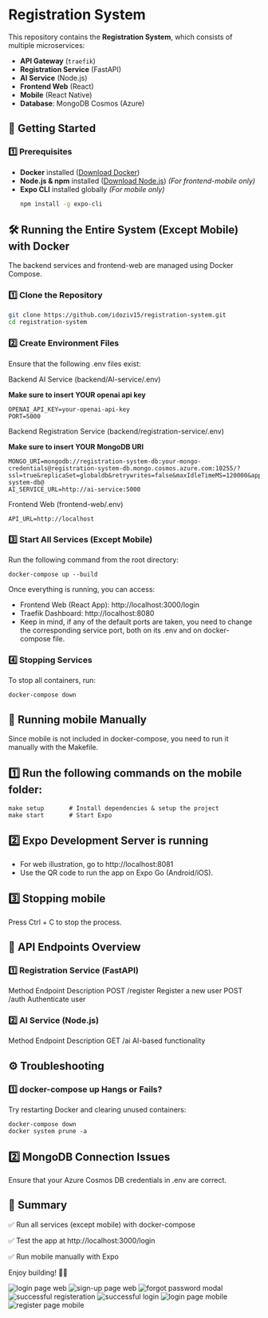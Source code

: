 # Registration System

This repository contains the **Registration System**, which consists of multiple microservices:
- **API Gateway** (`traefik`)
- **Registration Service** (FastAPI)
- **AI Service** (Node.js)
- **Frontend Web** (React)
- **Mobile** (React Native)
- **Database**: MongoDB Cosmos (Azure)

## **🚀 Getting Started**

### **1️⃣ Prerequisites**
- **Docker** installed ([Download Docker](https://www.docker.com/get-started))
- **Node.js & npm** installed ([Download Node.js](https://nodejs.org/)) *(For frontend-mobile only)*
- **Expo CLI** installed globally *(For mobile only)*
  ```sh
  npm install -g expo-cli
  ```

## **🛠 Running the Entire System (Except Mobile) with Docker**
The backend services and frontend-web are managed using Docker Compose.

### **1️⃣ Clone the Repository**
  ```sh
git clone https://github.com/idoziv15/registration-system.git
cd registration-system
  ```

### **2️⃣ Create Environment Files**
Ensure that the following .env files exist:

Backend AI Service (backend/AI-service/.env)

**Make sure to insert YOUR openai api key**
```
OPENAI_API_KEY=your-openai-api-key
PORT=5000
```

Backend Registration Service (backend/registration-service/.env)

**Make sure to insert YOUR MongoDB URI**
```
MONGO_URI=mongodb://registration-system-db:your-mongo-credentials@registration-system-db.mongo.cosmos.azure.com:10255/?ssl=true&replicaSet=globaldb&retrywrites=false&maxIdleTimeMS=120000&appName=@registration-system-db@
AI_SERVICE_URL=http://ai-service:5000
```

Frontend Web (frontend-web/.env)
```
API_URL=http://localhost
```

### **3️⃣ Start All Services (Except Mobile)**
Run the following command from the root directory:
```
docker-compose up --build
```

Once everything is running, you can access:

- Frontend Web (React App): http://localhost:3000/login
- Traefik Dashboard: http://localhost:8080
- Keep in mind, if any of the default ports are taken, you need to change the corresponding service port, both on its .env and on docker-compose file.

### **4️⃣ Stopping Services**
To stop all containers, run:
```
docker-compose down
```

## **📱 Running mobile Manually**
Since mobile is not included in docker-compose, you need to run it manually with the Makefile.

## **1️⃣ Run the following commands on the mobile folder:**
```
make setup       # Install dependencies & setup the project
make start       # Start Expo
```

## **2️⃣ Expo Development Server is running**
- For web illustration, go to http://localhost:8081
- Use the QR code to run the app on Expo Go (Android/iOS).


## **3️⃣ Stopping mobile**
Press Ctrl + C to stop the process.


## **📌 API Endpoints Overview**
### **1️⃣ Registration Service (FastAPI)**
Method	Endpoint	Description
POST	/register	Register a new user
POST	/auth	Authenticate user

### **2️⃣ AI Service (Node.js)**

Method	Endpoint	Description
GET	/ai	AI-based functionality

## **⚙️ Troubleshooting**
### **1️⃣ docker-compose up Hangs or Fails?**
Try restarting Docker and clearing unused containers:
```
docker-compose down
docker system prune -a
```

## **2️⃣ MongoDB Connection Issues**
Ensure that your Azure Cosmos DB credentials in .env are correct.

## **🚀 Summary**
✅ Run all services (except mobile) with docker-compose

✅ Test the app at http://localhost:3000/login

✅ Run mobile manually with Expo

Enjoy building! 🚀🔥

![login page web](./assets/sign-in%20page.jpg)
![sign-up page web](./assets/sign-up%20page.jpg)
![forgot password modal](./assets/forgot_password.jpg)
![successful registeration](./assets//success_registration.png)
![successful login](./assets/successful_login.png)
![login page mobile](./assets/login%20page%20mobile.png)
![register page mobile](./assets/register%20page%20mobile.png)